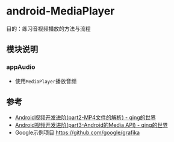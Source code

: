 # android-MediaPlayer

目的：练习音视频播放的方法与流程

## 模块说明
### appAudio 
* 使用`MediaPlayer`播放音频

## 参考
- [Android视频开发进阶(part2-MP4文件的解析) - qing的世界](https://www.jianshu.com/p/2b85c9bc3a12)
- [Android视频开发进阶(part3-Android的Media API) - qing的世界](https://www.jianshu.com/p/667d69eec40c)
- Google示例项目 https://github.com/google/grafika